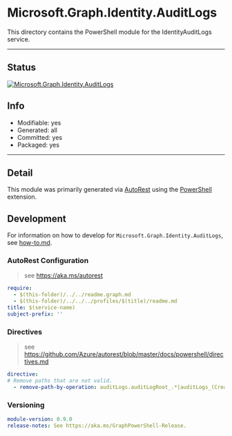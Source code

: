 <!-- region Generated -->
# Microsoft.Graph.Identity.AuditLogs
This directory contains the PowerShell module for the IdentityAuditLogs service.

---
## Status
[![Microsoft.Graph.Identity.AuditLogs](https://img.shields.io/powershellgallery/v/Microsoft.Graph.Identity.AuditLogs.svg?style=flat-square&label=Microsoft.Graph.Identity.AuditLogs "Microsoft.Graph.Identity.AuditLogs")](https://www.powershellgallery.com/packages/Microsoft.Graph.Identity.AuditLogs/)

## Info
- Modifiable: yes
- Generated: all
- Committed: yes
- Packaged: yes

---
## Detail
This module was primarily generated via [AutoRest](https://github.com/Azure/autorest) using the [PowerShell](https://github.com/Azure/autorest.powershell) extension.

## Development
For information on how to develop for `Microsoft.Graph.Identity.AuditLogs`, see [how-to.md](how-to.md).
<!-- endregion -->

### AutoRest Configuration

> see https://aka.ms/autorest

``` yaml
require:
  - $(this-folder)/../../readme.graph.md
  - $(this-folder)/../../../profiles/$(title)/readme.md
title: $(service-name)
subject-prefix: ''

```

### Directives

> see https://github.com/Azure/autorest/blob/master/docs/powershell/directives.md

``` yaml
directive:
# Remove paths that are not valid.
  - remove-path-by-operation: auditLogs.auditLogRoot_.*|auditLogs_(Create|Update|Delete).*
```

### Versioning

``` yaml
module-version: 0.9.0
release-notes: See https://aka.ms/GraphPowerShell-Release.
```
